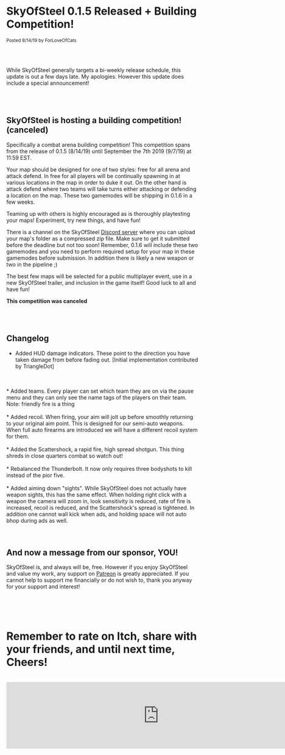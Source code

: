 
# SkyOfSteel 0.1.5 Released + Building Competition!
<sup>Posted 8/14/19 by ForLoveOfCats</sup>


<br>
<br>


While SkyOfSteel generally targets a bi-weekly release schedule, this
update is out a few days late. My apologies. However this update does
include a special announcement!

<br>
<br>

## SkyOfSteel is hosting a building competition! (canceled)

Specifically a combat arena building competition! This competition
spans from the release of 0.1.5 (8/14/19) until September the 7th 2019
(9/7/19) at 11:59 EST.

Your map should be designed for one of two styles: free for all arena
and attack defend. In free for all players will be continually
spawning in at various locations in the map in order to duke it
out. On the other hand is attack defend where two teams will take
turns either attacking or defending a location on the map. These two
gamemodes will be shipping in 0.1.6 in a few weeks.

Teaming up with others is highly encouraged as is thoroughly
playtesting your maps! Experiment, try new things, and have fun!

There is a channel on the SkyOfSteel [Discord
server](https://discordapp.com/invite/Ag5Yckw) where you can upload
your map's folder as a compressed zip file. Make sure to get it
submitted before the deadline but not too soon! Remember, 0.1.6 will
include these two gamemodes and you need to perform required setup for
your map in these gamemodes before submission. In addition there is
likely a new weapon or two in the pipeline ;)

The best few maps will be selected for a public multiplayer event, use
in a new SkyOfSteel trailer, and inclusion in the game itself! Good
luck to all and have fun!

**This competition was canceled**


<br>
<br>


## Changelog
* Added HUD damage indicators. These point to the direction you have
taken damage from before fading out. [Initial implementation
contributed by TriangleDot]
<br>
<br>
* Added teams. Every player can set which team they are on via the
pause menu and they can only see the name tags of the players on their
team. Note: friendly fire is a thing
<br>
<br>
* Added recoil. When firing, your aim will jolt up before smoothly
returning to your original aim point. This is designed for our
semi-auto weapons. When full auto firearms are introduced we will have
a different recoil system for them.
<br>
<br>
* Added the Scattershock, a rapid fire, high spread shotgun. This
thing shreds in close quarters combat so watch out!
<br>
<br>
* Rebalanced the Thunderbolt. It now only requires three bodyshots to
  kill instead of the pior five.
<br>
<br>
* Added aiming down "sights". While SkyOfSteel does not actually have
weapon sights, this has the same effect. When holding right click
with a weapon the camera will zoom in, look sensitivity is reduced,
rate of fire is increased, recoil is reduced, and the Scattershock's
spread is tightened. In addition one cannot wall kick when ads, and
holding space will not auto bhop during ads as well.



<br>
<br>
<br>



## And now a message from our sponsor, YOU!
SkyOfSteel is, and always will be, free. However if you enjoy
SkyOfSteel and value my work, any support on
[Patreon](https://www.patreon.com/user?u=19556107) is greatly
appreciated. If you cannot help to support me financially or do not
wish to, thank you anyway for your support and interest!


<br>
<br>
<br>


# Remember to rate on Itch, share with your friends, and until next time, Cheers!

<br>

<iframe src="https://itch.io/embed/372880?linkback=true&amp;border_width=5&amp;bg_color=77b0ff&amp;fg_color=000000&amp;link_color=14e500&amp;border_color=4c4c56"
			  width="800" height="175" frameborder="0"></iframe>

<br>
<br>
<br>
<br>
<br>
